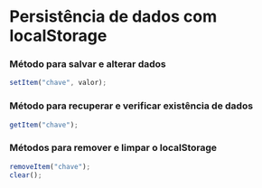 # Persistência de dados com localStorage



### Método para salvar e alterar dados

```js
setItem("chave", valor);
```



### Método para recuperar e verificar existência de dados

```js
getItem("chave");
```



### Métodos para remover e limpar o localStorage

```js
removeItem("chave");
clear();
```



